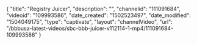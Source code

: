 {
    "title": "Registry Juicer",
    "description": "",
    "channelid": "111091684",
    "videoid": "109993586",
    "date_created": "1502523497",
    "date_modified": "1504049175",
    "type": "captivate",
    "layout": "channelVideo",
    "url": "\/bbbusa-latest-videos\/sbc-bbb-juicer-v112114-1-mp4\/111091684-109993586"
}